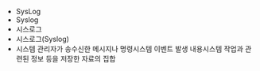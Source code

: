 ﻿- SysLog
- Syslog
- 시스로그
- 시스로그(Syslog)
- 시스템 관리자가 송수신한 메시지나 명령시스템 이벤트 발생 내용시스템 작업과 관련된 정보 등을 저장한 자료의 집합
